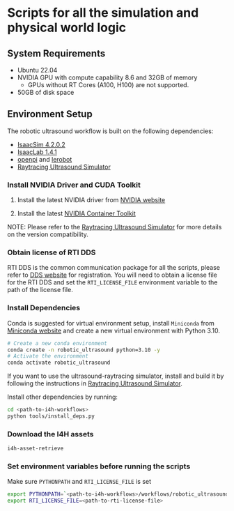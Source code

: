 # Scripts for all the simulation and physical world logic

## System Requirements

- Ubuntu 22.04
- NVIDIA GPU with compute capability 8.6 and 32GB of memory
    - GPUs without RT Cores (A100, H100) are not supported.
- 50GB of disk space

## Environment Setup

The robotic ultrasound workflow is built on the following dependencies:
- [IsaacSim 4.2.0.2](https://docs.isaacsim.omniverse.nvidia.com/4.2.0/index.html)
- [IsaacLab 1.4.1](https://isaac-sim.github.io/IsaacLab/v1.4.1/source/setup/installation/index.html)
- [openpi](https://github.com/Physical-Intelligence/openpi) and [lerobot](https://github.com/huggingface/lerobot)
- [Raytracing Ultrasound Simulator](https://github.com/isaac-for-healthcare/i4h-sensor-simulation/tree/main/ultrasound-raytracing)

### Install NVIDIA Driver and CUDA Toolkit

1. Install the latest NVIDIA driver from [NVIDIA website](https://www.nvidia.com/en-us/drivers/)

2. Install the latest [NVIDIA Container Toolkit](https://docs.nvidia.com/cuda/cuda-installation-guide-linux/)

NOTE: Please refer to the [Raytracing Ultrasound Simulator](https://github.com/isaac-for-healthcare/i4h-sensor-simulation/tree/main/ultrasound-raytracing) for more details on the version compatibility.

### Obtain license of RTI DDS

RTI DDS is the common communication package for all the scripts, please refer to [DDS website](https://www.rti.com/products) for registration. You will need to obtain a license file for the RTI DDS and set the `RTI_LICENSE_FILE` environment variable to the path of the license file.


### Install Dependencies

Conda is suggested for virtual environment setup, install `Miniconda` from [Miniconda website](https://docs.anaconda.com/miniconda/install/#quick-command-line-install) and create a new virtual environment with Python 3.10.

```sh
# Create a new conda environment
conda create -n robotic_ultrasound python=3.10 -y
# Activate the environment
conda activate robotic_ultrasound
```

If you want to use the ultrasound-raytracing simulator, install and build it by following the instructions in [Raytracing Ultrasound Simulator](https://github.com/isaac-for-healthcare/i4h-sensor-simulation/tree/main/ultrasound-raytracing#installation).


Install other dependencies by running:
```bash
cd <path-to-i4h-workflows>
python tools/install_deps.py
```

### Download the I4H assets

```sh
i4h-asset-retrieve
```

### Set environment variables before running the scripts
Make sure `PYTHONPATH` and `RTI_LICENSE_FILE` is set
```sh
export PYTHONPATH=`<path-to-i4h-workflows>/workflows/robotic_ultrasound/scripts`
export RTI_LICENSE_FILE=<path-to-rti-license-file>
```
